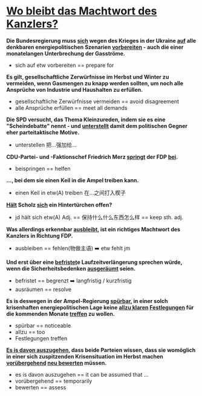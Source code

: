# [Wo bleibt das Machtwort des Kanzlers?](https://www.tagesschau.de/inland/innenpolitik/ampeldebatte-akw-laufzeiten-101.html)

**Die Bundesregierung muss <u>sich</u> wegen des Krieges in der Ukraine <u>auf</u> alle denkbaren energiepolitischen Szenarien <u>vorbereiten</u> - auch die einer monatelangen Unterbrechung der Gasströme.**

* sich auf etw vorbereiten == prepare for



**Es gilt, gesellschaftliche Zerwürfnisse im Herbst und Winter zu vermeiden, wenn Gasmengen zu knapp werden sollten, um noch alle Ansprüche von Industrie und Haushalten zu erfüllen.**

* gesellschaftliche Zerwürfnisse vermeiden == avoid disagreement
* alle Ansprüche erfüllen == meet all demands



**Die SPD versucht, das Thema Kleinzureden, indem sie es eine "Scheindebatte" nennt - und <u>unterstellt</u> damit dem politischen Gegner eher parteitaktische Motive.**

* unterstellen 把...强加给...



**CDU-Partei- und -Faktionschef Friedrich Merz <u>springt</u> der FDP <u>bei</u>.**

* beispringen == helfen



**..., bei dem sie einen Keil in die Ampel treiben kann.**

* einen Keil in etw(A) treiben 在...之间打入楔子



**<u>Hält</u> Scholz <u>sich</u> ein Hintertürchen offen?**

* jd hält sich etw(A) Adj. == 保持什么什么东西怎么样 == keep sth. adj.



**Was allerdings erkennbar <u>ausbleibt</u>, ist ein richtiges Machtwort des Kanzlers in Richtung FDP.**

* ausbleiben == fehlen(物做主语) ➡️ etw fehlt jm



**Und erst über eine <u>befristet</u>e Laufzeitverlängerung sprechen würde, wenn die Sicherheitsbedenken <u>ausgeräumt</u> seien.**

* befristet == begrenzt ➡️ langfristig / kurzfristig
* ausräumen == resolve



**Es is deswegen in der Ampel-Regierung <u>spürbar</u>, in einer solch krisenhaften energiepolitischen Lage keine <u>allzu klaren</u> <u>Festlegungen</u> für die kommenden Monate <u>treffen</u> zu wollen.**

* spürbar == noticeable
* allzu == too
* Festlegungen treffen



**<u>Es is davon auszugehen</u>, dass beide Parteien wissen, dass sie womöglich in einer sich zuspitzenden Krisensituation im Herbst machen <u>vorübergehend</u> <u>neu bewerten</u> müssen.**

* es is davon auszugehen == it can be assumed that ...
* vorübergehend == temporarily
* bewerten == assess